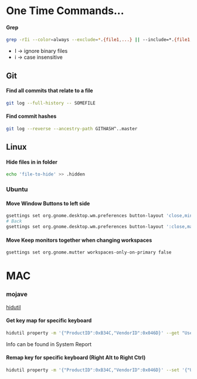 # One Time Commands...

#### Grep
```BASH
grep -rIi --color=always --exclude=*.{file1,...} || --include=*.{file1,...}
```
 - I -> ignore binary files
 - i -> case insensitive

## Git
#### Find all commits that relate to a file
```BASH
git log --full-history -- SOMEFILE
```
#### Find commit hashes
```BASH
git log --reverse --ancestry-path GITHASH^..master
```
## Linux
#### Hide files in in folder
```BASH
echo 'file-to-hide' >> .hidden
```

### Ubuntu
#### Move Window Buttons to left side
```BASH
gsettings set org.gnome.desktop.wm.preferences button-layout 'close,minimize,maximize:'
# Back
gsettings set org.gnome.desktop.wm.preferences button-layout ':close,maximize,minimize'
```
#### Move Keep monitors together when changing workspaces
```BASH
gsettings set org.gnome.mutter workspaces-only-on-primary false
```

# MAC
### mojave
[hidutil](https://developer.apple.com/library/archive/technotes/tn2450/_index.html)
#### Get key map for specific keyboard
```BASH
hidutil property -m '{"ProductID":0xB34C,"VendorID":0x046D}' --get "UserKeyMapping"
```
Info can be found in System Report
#### Remap key for specific keyboard (Right Alt to Right Ctrl)
```BASH
hidutil property -m '{"ProductID":0xB34C,"VendorID":0x046D}' --set '{"UserKeyMapping": [{"HIDKeyboardModifierMappingSrc":0x7000000e6,  "HIDKeyboardModifierMappingDst":0x7000000e4}] }'
```
